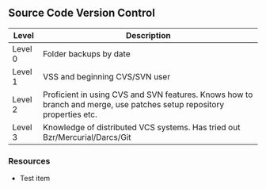 ## Source Code Version Control
Level | Description
----- | ---- 
Level 0 | Folder backups by date
Level 1 | VSS and beginning CVS/SVN user
Level 2 | Proficient in using CVS and SVN features. Knows how to branch and merge, use patches setup repository properties etc.
Level 3 | Knowledge of distributed VCS systems. Has tried out Bzr/Mercurial/Darcs/Git

### Resources
* Test item

